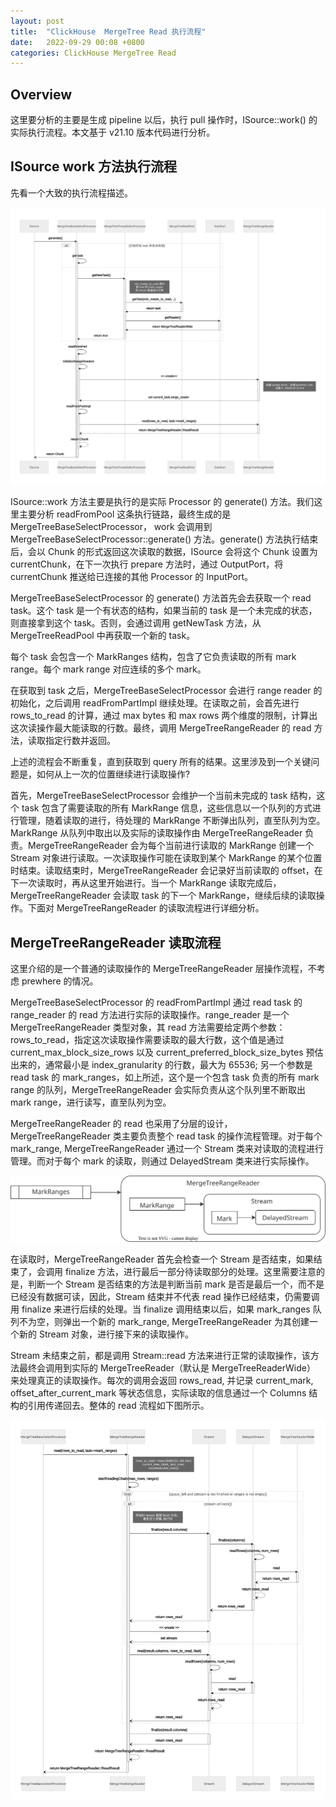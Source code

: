 ```yaml
---
layout: post
title:  "ClickHouse  MergeTree Read 执行流程"
date:   2022-09-29 00:08 +0800
categories: ClickHouse MergeTree Read 
---
```

## Overview

这里要分析的主要是生成 pipeline 以后，执行 pull 操作时，ISource::work() 的实际执行流程。本文基于 v21.10 版本代码进行分析。

## ISource work 方法执行流程

先看一个大致的执行流程描述。

![isource](/assets/isource.svg)

ISource::work 方法主要是执行的是实际 Processor 的 generate() 方法。我们这里主要分析 readFromPool 这条执行链路，最终生成的是 MergeTreeBaseSelectProcessor， work 会调用到 MergeTreeBaseSelectProcessor::generate() 方法。generate() 方法执行结束后，会以 Chunk 的形式返回这次读取的数据，ISource 会将这个 Chunk 设置为 currentChunk，在下一次执行 prepare 方法时，通过 OutputPort，将 currentChunk 推送给已连接的其他 Processor 的 InputPort。

MergeTreeBaseSelectProcessor 的 generate() 方法首先会去获取一个 read task。这个 task 是一个有状态的结构，如果当前的 task 是一个未完成的状态，则直接拿到这个 task。否则，会通过调用 getNewTask 方法，从 MergeTreeReadPool 中再获取一个新的 task。

每个 task 会包含一个 MarkRanges 结构，包含了它负责读取的所有 mark range。每个 mark range 对应连续的多个 mark。

在获取到 task 之后，MergeTreeBaseSelectProcessor 会进行 range reader 的初始化，之后调用 readFromPartImpl 继续处理。在读取之前，会首先进行 rows_to_read 的计算，通过 max bytes 和 max rows 两个维度的限制，计算出这次读操作最大能读取的行数。最终，调用 MergeTreeRangeReader 的 read 方法，读取指定行数并返回。

上述的流程会不断重复，直到获取到 query 所有的结果。这里涉及到一个关键问题是，如何从上一次的位置继续进行读取操作? 

首先，MergeTreeBaseSelectProcessor 会维护一个当前未完成的 task 结构，这个 task 包含了需要读取的所有 MarkRange 信息，这些信息以一个队列的方式进行管理，随着读取的进行，待处理的 MarkRange 不断弹出队列，直至队列为空。MarkRange 从队列中取出以及实际的读取操作由 MergeTreeRangeReader 负责。MergeTreeRangeReader 会为每个当前进行读取的 MarkRange 创建一个 Stream 对象进行读取。一次读取操作可能在读取到某个 MarkRange 的某个位置时结束。读取结束时，MergeTreeRangeReader 会记录好当前读取的 offset，在下一次读取时，再从这里开始进行。当一个 MarkRange 读取完成后，MergeTreeRangeReader 会读取 task 的下一个 MarkRange，继续后续的读取操作。下面对 MergeTreeRangeReader 的读取流程进行详细分析。

## MergeTreeRangeReader 读取流程

这里介绍的是一个普通的读取操作的 MergeTreeRangeReader 层操作流程，不考虑 prewhere 的情况。

MergeTreeBaseSelectProcessor 的 readFromPartImpl 通过 read task 的 range_reader 的 read 方法进行实际的读取操作。range_reader 是一个 MergeTreeRangeReader 类型对象，其 read 方法需要给定两个参数：rows_to_read，指定这次读取操作需要读取的最大行数，这个值是通过 current_max_block_size_rows 以及 current_preferred_block_size_bytes 预估出来的，通常最小是 index_granularity 的行数，最大为 65536;  另一个参数是 read task 的 mark_ranges，如上所述，这个是一个包含 task 负责的所有 mark range 的队列，MergeTreeRangeReader 会实际负责从这个队列里不断取出 mark range，进行读写，直至队列为空。

MergeTreeRangeReader 的 read 也采用了分层的设计，MergeTreeRangeReader 类主要负责整个 read task 的操作流程管理。对于每个 mark_range, MergeTreeRangeReader 通过一个 Stream 类来对读取的流程进行管理。而对于每个 mark 的读取，则通过 DelayedStream 类来进行实际操作。

![range_reader](/assets/range_reader.svg)

在读取时，MergeTreeRangeReader 首先会检查一个 Stream 是否结束，如果结束了，会调用 finalize 方法，进行最后一部分待读取部分的处理。这里需要注意的是，判断一个 Stream 是否结束的方法是判断当前 mark 是否是最后一个，而不是已经没有数据可读，因此，Stream 结束并不代表 read 操作已经结束，仍需要调用 finalize 来进行后续的处理。当 finalize 调用结束以后，如果 mark_ranges 队列不为空，则弹出一个新的 mark_range, MergeTreeRangeReader 为其创建一个新的 Stream 对象，进行接下来的读取操作。

Stream 未结束之前，都是调用 Stream::read 方法来进行正常的读取操作，该方法最终会调用到实际的 MergeTreeReader（默认是 MergeTreeReaderWide） 来处理真正的读取操作。每次的调用会返回 rows_read, 并记录 current_mark, offset_after_current_mark 等状态信息，实际读取的信息通过一个 Columns 结构的引用传递回去。整体的 read 流程如下图所示。

![](/assets/read.svg)



